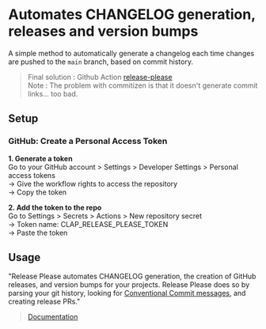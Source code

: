 # Automates CHANGELOG generation, releases and version bumps

A simple method to automatically generate a changelog each time changes are pushed to the `main` branch, based on commit history.

> Final solution : Github Action [release-please](https://github.com/googleapis/release-please)  
> Note : The problem with commitizen is that it doesn't generate commit links... too bad.

## Setup

### GitHub: Create a Personal Access Token

**1. Generate a token**  
Go to your GitHub account > Settings > Developer Settings > Personal access tokens  
-> Give the workflow rights to access the repository  
-> Copy the token

**2. Add the token to the repo**  
Go to Settings > Secrets > Actions > New repository secret  
-> Token name: CLAP_RELEASE_PLEASE_TOKEN  
-> Paste the token

## Usage

"Release Please automates CHANGELOG generation, the creation of GitHub releases, and version bumps for your projects.
Release Please does so by parsing your git history, looking for [Conventional Commit messages](https://www.conventionalcommits.org/en/v1.0.0/), and creating release PRs."

> [Documentation](https://github.com/googleapis/release-please)
